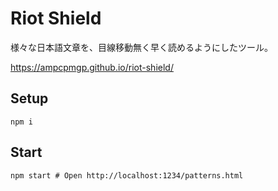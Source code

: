 # Riot Shield

様々な日本語文章を、目線移動無く早く読めるようにしたツール。

<https://ampcpmgp.github.io/riot-shield/>

## Setup

```shell
npm i
```

## Start

```shell
npm start # Open http://localhost:1234/patterns.html
```
